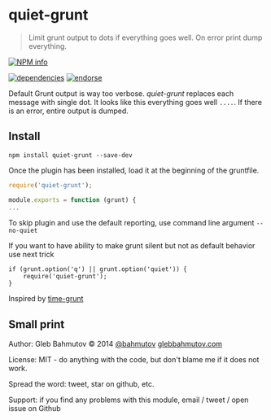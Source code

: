 # quiet-grunt

> Limit grunt output to dots if everything goes well. On error print dump everything.

[![NPM info][nodei.co]](https://npmjs.org/package/quiet-grunt)

[![dependencies][dependencies-image]][dependencies-url]
[![endorse][endorse-image]][endorse-url]

Default Grunt output is way too verbose. *quiet-grunt* replaces each message with single dot.
It looks like this everything goes well `....`. If there is an error, entire output is dumped.

## Install

```shell
npm install quiet-grunt --save-dev
```

Once the plugin has been installed, load it at the beginning of the gruntfile.

```js
require('quiet-grunt');

module.exports = function (grunt) {
...
```

To skip plugin and use the default reporting, use command line argument `--no-quiet`

If you want to have ability to make grunt silent but not as default behavior use next trick
```
if (grunt.option('q') || grunt.option('quiet')) {
    require('quiet-grunt');
}
```

Inspired by [time-grunt](https://github.com/sindresorhus/time-grunt)

## Small print

Author: Gleb Bahmutov &copy; 2014
[@bahmutov](https://twitter.com/bahmutov) [glebbahmutov.com](http://glebbahmutov.com)

License: MIT - do anything with the code, but don't blame me if it does not work.

Spread the word: tweet, star on github, etc.

Support: if you find any problems with this module, email / tweet / open issue on Github

[ci-image]: https://travis-ci.org/bahmutov/quiet-grunt.png?branch=master
[ci-url]: https://travis-ci.org/bahmutov/quiet-grunt
[nodei.co]: https://nodei.co/npm/quiet-grunt.png?downloads=true
[dependencies-image]: https://david-dm.org/bahmutov/quiet-grunt.png
[dependencies-url]: https://david-dm.org/bahmutov/quiet-grunt
[endorse-image]: https://api.coderwall.com/bahmutov/endorsecount.png
[endorse-url]: https://coderwall.com/bahmutov

